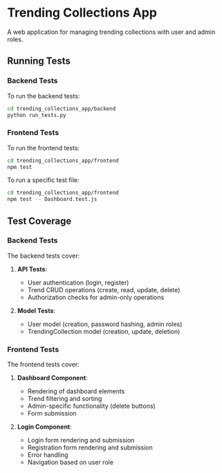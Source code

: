 # Trending Collections App

A web application for managing trending collections with user and admin roles.

## Running Tests

### Backend Tests

To run the backend tests:

```bash
cd trending_collections_app/backend
python run_tests.py
```

### Frontend Tests

To run the frontend tests:

```bash
cd trending_collections_app/frontend
npm test
```

To run a specific test file:

```bash
cd trending_collections_app/frontend
npm test -- Dashboard.test.js
```

## Test Coverage

### Backend Tests

The backend tests cover:

1. **API Tests**:
   - User authentication (login, register)
   - Trend CRUD operations (create, read, update, delete)
   - Authorization checks for admin-only operations

2. **Model Tests**:
   - User model (creation, password hashing, admin roles)
   - TrendingCollection model (creation, update, deletion)

### Frontend Tests

The frontend tests cover:

1. **Dashboard Component**:
   - Rendering of dashboard elements
   - Trend filtering and sorting
   - Admin-specific functionality (delete buttons)
   - Form submission

2. **Login Component**:
   - Login form rendering and submission
   - Registration form rendering and submission
   - Error handling
   - Navigation based on user role